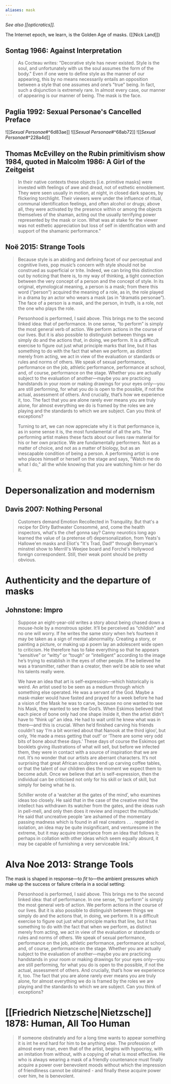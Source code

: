 ```yaml
---
aliases: mask
---
```


_See also [[opticratics]]._

The Internet epoch, we learn, is the Golden Age of masks. ([[Nick Land]])

## Sontag 1966: Against Interpretation

> As Cocteau writes: "Decorative style has never existed. Style is the soul, and unfortunately with us the soul assumes the form of the body." Even if one were to define style as the manner of our appearing, this by no means necessarily entails an opposition between a style that one assumes and one’s "true" being. In fact, such a disjunction is extremely rare. In almost every case, our manner of appearing is our manner of being. The mask is the face.

## Paglia 1992: Sexual Personae's Cancelled Preface

![[_Sexual Personae_#^6d83ae]]
![[_Sexual Personae_#^68ab72]]
![[_Sexual Personae_#^228a4d]]

## Thomas McEvilley on the Rubin primitivism show 1984, quoted in Malcolm 1986: A Girl of the Zeitgeist

> In their native contexts these objects [i.e. primitive masks] were invested with feelings of awe and dread, not of esthetic ennoblement. They were seen usually in motion, at night, in closed dark spaces, by flickering torchlight. Their viewers were under the influence of ritual, communal identification feelings, and often alcohol or drugs; above all, they were activated by the presence within or among the objects themselves of the shaman, acting out the usually terrifying power represented by the mask or icon. What was at stake for the viewer was not esthetic appreciation but loss of self in identification with and support of the shamanic performance."

## Noë 2015: Strange Tools

> Because style is an abiding and defining facet of our perceptual and cognitive lives, pop music’s concern with style should not be construed as superficial or trite. Indeed, we can bring this distinction out by noticing that there is, to my way of thinking, a tight connection between the very concept of a person and the concept of style. In its original, etymological meaning, a person is a mask; from there this word (“person”) acquired the meaning of a role, as in, the role played in a drama by an actor who wears a mask (as in “dramatis personae”). The face of a person is a mask, and the person, in truth, is a role, not the one who plays the role.

> Personhood is performed, I said above. This brings me to the second linked idea: that of performance. In one sense, “to perform” is simply the most general verb of action. We perform actions in the course of our lives. But it is also possible to distinguish between things we simply do and the actions that, in doing, we perform. It is a difficult exercise to figure out just what principle marks that line, but it has something to do with the fact that when we perform, as distinct merely from acting, we act in view of the evaluation or standards or rules and norms of others. We speak of sexual performance, performance on the job, athletic performance, performance at school, and, of course, performance on the stage. Whether you are actually subject to the evaluation of another—maybe you are practicing handstands in your room or making drawings for your eyes only—you are still performing, for what you do is open to the possible, if not the actual, assessment of others. And crucially, that’s how we experience it, too. The fact that you are alone rarely ever means you are truly alone, for almost everything we do is framed by the roles we are playing and the standards to which we are subject. Can you think of exceptions?
>
> Turning to art, we can now appreciate why it is that performance is, as in some sense it is, the most fundamental of all the arts. The performing artist makes these facts about our lives raw material for his or her own practice. We are fundamentally performers. Not as a matter of choice, and not as a matter of biology, but as an inescapable condition of being a person. A performing artist is one who places himself or herself on the stage and says, “Watch me do what I do,” all the while knowing that you are watching him or her do it.

# Depersonalization and modernism

## Davis 2007: Nothing Personal

> Customers demand Emotion Recollected in Tranquility. But that's a recipe for Dirty Bathwater Consommé, and, come the health inspectors, what's the chef gonna say? Canny neurotics long ago learned the value of (a pretense of) depersonalization, from Yeats's Hallowe'en masks and Eliot's "It's Trad, Dad!" through Berryman's minstrel show to Merrill's Weejee board and Forché's Hollywood foreign correspondent. Still, their weak point should be pretty obvious.

# Authenticity and the departure of masks

## Johnstone: Impro

> Suppose an eight-year-old writes a story about being chased down a mouse-hole by a monstrous spider. It’ll be perceived as “childish” and no one will worry. If he writes the same story when he’s fourteen it may be taken as a sign of mental abnormality. Creating a story, or painting a picture, or making up a poem lay an adolescent wide open to criticism. He therefore has to fake everything so that he appears “sensitive” or “witty” or “tough” or “intelligent” according to the image he’s trying to establish in the eyes of other people. If he believed he was a transmitter, rather than a creator, then we’d be able to see what his talents really were.
>
> We have an idea that art is self-expression—which historically is weird. An artist used to be seen as a medium through which something else operated. He was a servant of the God. Maybe a mask-maker would have fasted and prayed for a week before he had a vision of the Mask he was to carve, because no one wanted to see his Mask, they wanted to see the God’s. When Eskimos believed that each piece of bone only had one shape inside it, then the artist didn’t have to “think up” an idea. He had to wait until he knew what was in there—and this is crucial. When he’d finished carving his friends couldn’t say ‘I’m a bit worried about that Nanook at the third igloo’, but only, ‘He made a mess getting that out!’ or ‘There are some very odd bits of bone about these days.’ These days of course the Eskimos get booklets giving illustrations of what will sell, but before we infected them, they were in contact with a source of inspiration that we are not. It’s no wonder that our artists are aberrant characters. It’s not surprising that great African sculptors end up carving coffee tables, or that the talent of our children dies the moment we expect them to become adult. Once we believe that art is self-expression, then the individual can be criticised not only for his skill or lack of skill, but simply for being what he is.
>
> Schiller wrote of a ‘watcher at the gates of the mind’, who examines ideas too closely. He said that in the case of the creative mind ‘the intellect has withdrawn its watcher from the gates, and the ideas rush in pell-mell, and only then does it review and inspect the multitude.’ He said that uncreative people ‘are ashamed of the momentary passing madness which is found in all real creators . . . regarded in isolation, an idea may be quite insignificant, and venturesome in the extreme, but it may acquire importance from an idea that follows it; perhaps in collation with other ideas which seem equally absurd, it may be capable of furnishing a very serviceable link.’

# Alva Noe 2013: Strange Tools

The mask is shaped in response—to _fit_ to—the ambient pressures which make up the success or failure criteria in a social setting:

> Personhood is performed, I said above. This brings me to the second linked idea: that of performance. In one sense, “to perform” is simply the most general verb of action. We perform actions in the course of our lives. But it is also possible to distinguish between things we simply do and the actions that, in doing, we perform. It is a difficult exercise to figure out just what principle marks that line, but it has something to do with the fact that when we perform, as distinct merely from acting, we act in view of the evaluation or standards or rules and norms of others. We speak of sexual performance, performance on the job, athletic performance, performance at school, and, of course, performance on the stage. Whether you are actually subject to the evaluation of another—maybe you are practicing handstands in your room or making drawings for your eyes only—you are still performing, for what you do is open to the possible, if not the actual, assessment of others. And crucially, that’s how we experience it, too. The fact that you are alone rarely ever means you are truly alone, for almost everything we do is framed by the roles we are playing and the standards to which we are subject. Can you think of exceptions?

# [[Friedrich Nietzsche|Nietzsche]] 1878: Human, All Too Human

> If someone obstinately and for a long time wants to appear something it is int he end hard for him to be anything else. The profession of almost every man, even that of the artist, begins with hypocrisy, with an imitation from without, with a copying of what is most effective. He who is always wearing a mask of a friendly countenance must finally acquire a power over benevolent moods without which the impression of friendliness cannot be obtained - and finally these acquire power over him, he is benevolent.